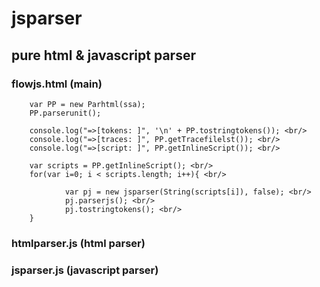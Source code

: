 # jsparser

## pure html & javascript parser

### flowjs.html   (main) <br/>

        var PP = new Parhtml(ssa); 
        PP.parserunit(); 

        console.log("=>[tokens: ]", '\n' + PP.tostringtokens()); <br/>
        console.log("=>[traces: ]", PP.getTracefilelst()); <br/>
        console.log("=>[script: ]", PP.getInlineScript()); <br/>

        var scripts = PP.getInlineScript(); <br/>
        for(var i=0; i < scripts.length; i++){ <br/>

                var pj = new jsparser(String(scripts[i]), false); <br/>
                pj.parserjs(); <br/>
                pj.tostringtokens(); <br/>
        }


### htmlparser.js (html parser) <br/>
### jsparser.js   (javascript parser)  <br/>

